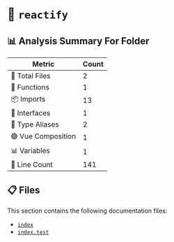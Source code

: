 # 📁 `reactify`

## 📊 Analysis Summary For Folder

| Metric | Count |
|--------|-------|
| 📁 Total Files | 2 |
| 🔧 Functions | 1 |
| 📦 Imports | 13 |
| 📐 Interfaces | 1 |
| 📑 Type Aliases | 2 |
| 🟢 Vue Composition | 1 |
| 📊 Variables | 1 |
| 🔢 Line Count | 141 |


## 📋 Files

This section contains the following documentation files:

- [`index`](./index.md)
- [`index.test`](./index.test.md)